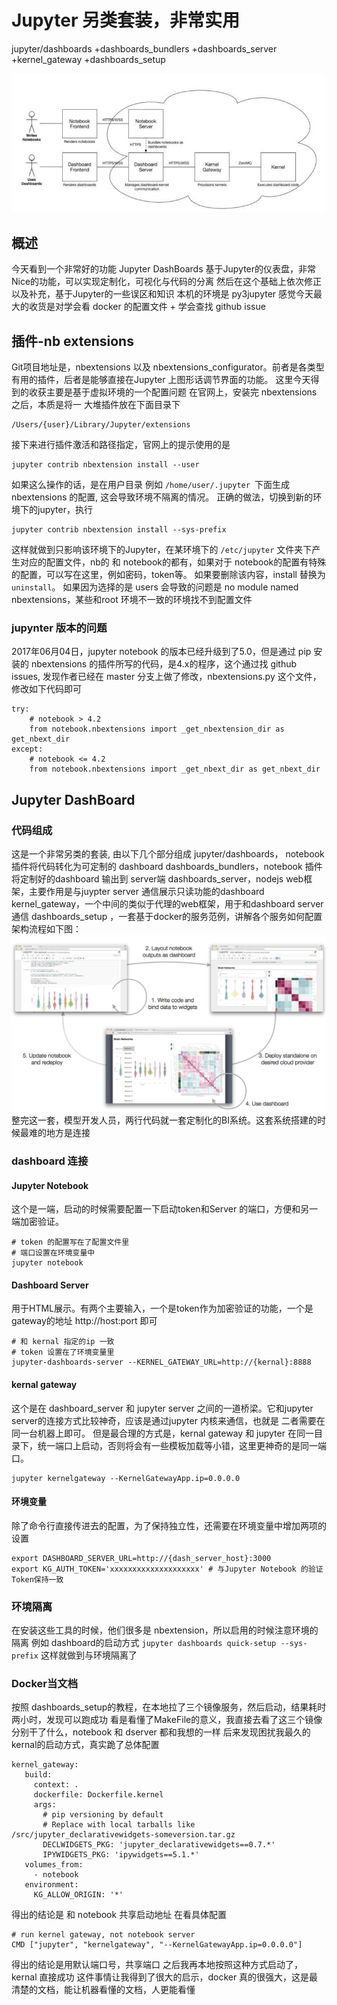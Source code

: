 # Jupyter 另类套装，非常实用
jupyter/dashboards +dashboards_bundlers +dashboards_server +kernel_gateway +dashboards_setup 

![](_v_images/1553684469_22591.png)
## 概述

今天看到一个非常好的功能 Jupyter DashBoards
基于Jupyter的仪表盘，非常Nice的功能，可以实现定制化，可视化与代码的分离
然后在这个基础上依次修正以及补充，基于Jupyter的一些误区和知识
本机的环境是 py3jupyter
感觉今天最大的收货是对学会看 docker 的配置文件 + 学会查找 github issue
## 插件-nb extensions
Git项目地址是，nbextensions 以及 nbextensions_configurator。前者是各类型有用的插件，后者是能够直接在Jupyter 上图形话调节界面的功能。
这里今天得到的收获主要是基于虚拟环境的一个配置问题
在官网上，安装完 nbextensions 之后，本质是将一
大堆插件放在下面目录下
```
/Users/{user}/Library/Jupyter/extensions
```
接下来进行插件激活和路径指定，官网上的提示使用的是
```
jupyter contrib nbextension install --user
```
如果这么操作的话，是在用户目录 例如 `/home/user/.jupyter `下面生成 nbextensions 的配置, 这会导致环境不隔离的情况。
正确的做法，切换到新的环境下的jupyter，执行
```
jupyter contrib nbextension install --sys-prefix
```
这样就做到只影响该环境下的Jupyter，在某环境下的 `/etc/jupyter` 文件夹下产生对应的配置文件，nb的 和 notebook的都有，如果对于 notebook的配置有特殊的配置，可以写在这里，例如密码，token等。
如果要删除该内容，install 替换为` uninstall`。
如果因为选择的是 users 会导致的问题是 no module named nbextensions，某些和root 环境不一致的环境找不到配置文件
### jupynter 版本的问题
2017年06月04日，jupyter notebook 的版本已经升级到了5.0，但是通过 pip 安装的 nbextensions 的插件所写的代码，是4.x的程序，这个通过找 github issues, 发现作者已经在 master 分支上做了修改，nbextensions.py 这个文件，修改如下代码即可
```
try:
    # notebook > 4.2
    from notebook.nbextensions import _get_nbextension_dir as get_nbext_dir
except:
    # notebook <= 4.2
    from notebook.nbextensions import _get_nbext_dir as get_nbext_dir
```
## Jupyter DashBoard
### 代码组成
这是一个非常另类的套装, 由以下几个部分组成
jupyter/dashboards， notebook 插件将代码转化为可定制的 dashboard
dashboards_bundlers，notebook 插件将定制好的dashboard 输出到 server端
dashboards_server，nodejs web框架，主要作用是与juypter server 通信展示只读功能的dashboard
kernel_gateway，一个中间的类似于代理的web框架，用于和dashboard server 通信
dashboards_setup ，一套基于docker的服务范例，讲解各个服务如何配置
架构流程如下图：
![](_v_images/1553684505_15417.png)
整完这一套，模型开发人员，两行代码就一套定制化的BI系统。这套系统搭建的时候最难的地方是连接
### dashboard 连接

#### Jupyter Notebook

这个是一端，启动的时候需要配置一下启动token和Server 的端口，方便和另一端加密验证。

```
# token 的配置写在了配置文件里
# 端口设置在环境变量中
jupyter notebook
```
#### Dashboard Server
用于HTML展示。有两个主要输入，一个是token作为加密验证的功能，一个是 gateway的地址 http://host:port 即可

```
# 和 kernal 指定的ip 一致
# token 设置在了环境变量里
jupyter-dashboards-server --KERNEL_GATEWAY_URL=http://{kernal}:8888
```
#### kernal gateway
这个是在 dashboard_server 和 jupyter server 之间的一道桥梁。它和jupyter server的连接方式比较神奇，应该是通过jupyter 内核来通信，也就是 二者需要在同一台机器上即可。
但是最合理的方式是，kernal gateway 和 jupyter 在同一目录下，统一端口上启动，否则将会有一些模板加载等小错，这里更神奇的是同一端口。
```
jupyter kernelgateway --KernelGatewayApp.ip=0.0.0.0
```
#### 环境变量
除了命令行直接传进去的配置，为了保持独立性，还需要在环境变量中增加两项的设置

```
export DASHBOARD_SERVER_URL=http://{dash_server_host}:3000
export KG_AUTH_TOKEN='xxxxxxxxxxxxxxxxxxxx' # 与Jupyter Notebook 的验证Token保持一致
```
### 环境隔离

在安装这些工具的时候，他们很多是 nbextension，所以启用的时候注意环境的隔离
例如 dashboard的启动方式 `jupyter dashboards quick-setup --sys-prefix`
这样就做到与环境隔离了
### Docker当文档

按照 dashboards_setup的教程，在本地拉了三个镜像服务，然后启动，结果耗时两小时，发现可以跑成功
看是看懂了MakeFile的意义，我直接去看了这三个镜像分别干了什么，notebook 和 dserver 都和我想的一样
后来发现困扰我最久的kernal的启动方式，真实跪了总体配置

```
kernel_gateway:
   build:
     context: .
     dockerfile: Dockerfile.kernel
     args:
       # pip versioning by default
       # Replace with local tarballs like /src/jupyter_declarativewidgets-someversion.tar.gz
       DECLWIDGETS_PKG: 'jupyter_declarativewidgets==0.7.*'
       IPYWIDGETS_PKG: 'ipywidgets==5.1.*'
   volumes_from:
     - notebook
   environment:
     KG_ALLOW_ORIGIN: '*'
```
得出的结论是 和 notebook 共享启动地址
在看具体配置

```
# run kernel gateway, not notebook server
CMD ["jupyter", "kernelgateway", "--KernelGatewayApp.ip=0.0.0.0"]
```
得出的结论是用默认端口号，共享端口
之后我再本地按照这种方式启动了，kernal 直接成功
这件事情让我得到了很大的启示，docker 真的很强大，这是最清楚的文档，能让机器看懂的文档，人更能看懂